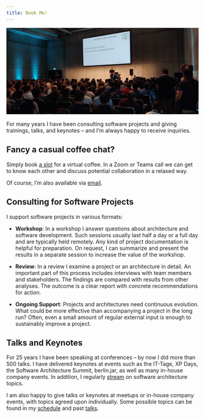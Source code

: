 ```yaml
---
title: Book Me!
---
```


<center>
<img
	src="images/talk.jpg"
	alt="Eberhard Wolff giving a talk"/>
</center>

For many years I have been consulting software projects and giving
trainings, talks, and keynotes – and I’m always happy to receive
inquiries. 

## Fancy a casual coffee chat?

Simply book [a slot](https://calendly.com/eberhard-wolff-swaglab/) for
a virtual coffee. In a Zoom or Teams call we can get to know each
other and discuss potential collaboration in a relaxed way.

<script>
function decryptEmail(encoded) {
  var address = atob(encoded);
  window.location.href = "mailto:" + address;
}
</script>

Of course, I’m also available via <a
href="javascript:decryptEmail('ZWJlcmhhcmQud29sZmZAc3dhZ2xhYi5yb2Nrcw==');">email</a>.

## Consulting for Software Projects

I support software projects in various formats:

- **Workshop**: In a workshop I answer questions about architecture
  and software development. Such sessions usually last half a day or a
  full day and are typically held remotely. Any kind of project
  documentation is helpful for preparation. On request, I can
  summarize and present the results in a separate session to increase
  the value of the workshop.

- **Review**: In a review I examine a project or an architecture in
  detail. An important part of this process includes interviews with
  team members and stakeholders. The findings are compared with
  results from other analyses. The outcome is a clear report with
  concrete recommendations for action.

- **Ongoing Support**: Projects and architectures need continuous
  evolution. What could be more effective than accompanying a project
  in the long run? Often, even a small amount of regular external
  input is enough to sustainably improve a project.

## Talks and Keynotes

For 25 years I have been speaking at conferences – by now I did more
than 500 talks. I have delivered keynotes at events such as the
IT-Tage, XP Days, the Software Architecture Summit, berlin.jar, as
well as many in-house company events. In addition, I regularly
[stream](https://software-architektur.tv) on software architecture
topics.

I am also happy to give talks or keynotes at meetups or in-house
company events, with topics agreed upon individually. Some possible
topics can be found in my [schedule](/schedule.html) and past
[talks](/talks.html).

